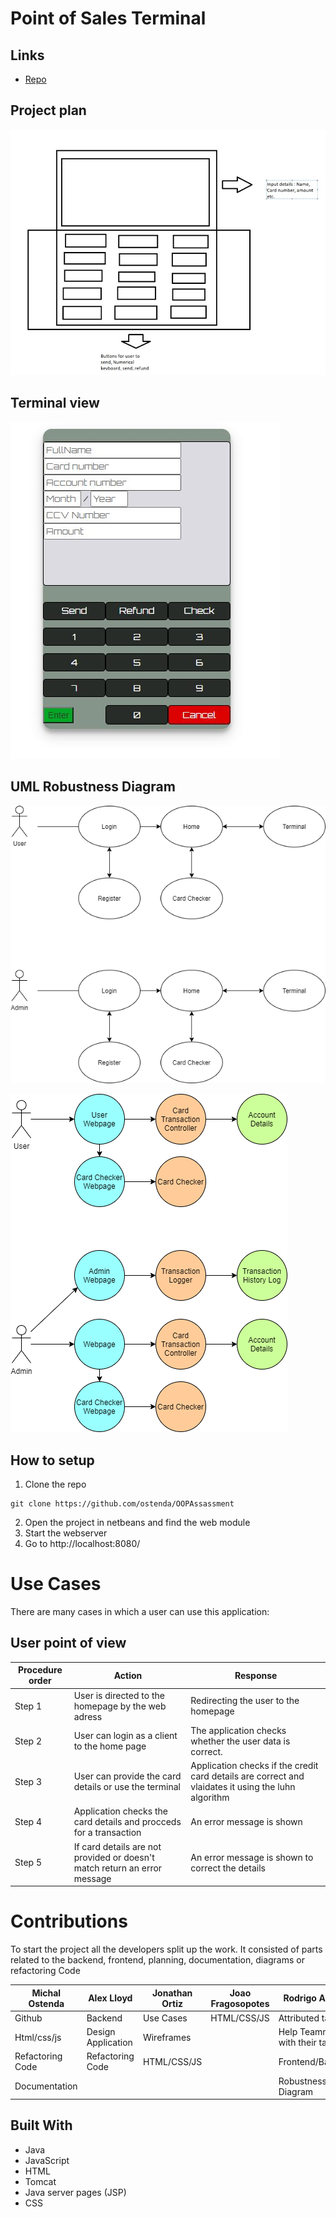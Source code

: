 # Point of Sales Terminal

<p align="center"><project-description></p>

## Links

- [Repo](https://github.com/ostenda/OOPAssassment "Repo")
  
## Project plan
  
![Plan](/sshots/Plan.JPG "Plan")

## Terminal view

![Terminal](/sshots/terminal.JPG "Terminal")
  
## UML Robustness Diagram
  
![RDiagram](/sshots/RDiagram.png "RDiagram")
 
![RDiagram](/sshots/Robustness.png "RDiagram")

## How to setup

1) Clone the repo
```shell
git clone https://github.com/ostenda/OOPAssassment
```
2) Open the project in netbeans and find the web module
3) Start the webserver
4) Go to http://localhost:8080/ 
  
# Use Cases 
There are many cases in which a user can use this application:

## User point of view

| Procedure order | Action | Response|
|------|--------|---------|
| Step 1 | User is directed to the homepage by the web adress | Redirecting the user to the homepage | 
| Step 2 | User can login as a client to the home page| The application checks whether the user data is correct.  |
| Step 3 | User can provide the card details or use the terminal | Application checks if the credit card details are correct and vlaidates it using the luhn algorithm
| Step 4 | Application checks the card details and procceds for a transaction | An error message is shown |
| Step 5 | If card details are not provided or doesn't match return an error message | An error message is shown to correct the details |


# Contributions 
To start the project all the developers split up the work. It consisted of parts related to the backend, frontend, planning, documentation, diagrams or refactoring Code

| Michal Ostenda | Alex Lloyd | Jonathan Ortiz | Joao Fragosopotes | Rodrigo Amaral |
|-------------|--------------------|-------------|-----------------|-----------------|
| Github | Backend |  Use Cases      |  HTML/CSS/JS     | Attributed tasks|
|Html/css/js| Design Application| Wireframes  |          |Help Teammates with their tasks|
|Refactoring Code|  Refactoring Code  | HTML/CSS/JS    |          |Frontend/Backend|
|Documentation|           |              |          |Robustness Diagram|

## Built With

- Java
- JavaScript
- HTML
- Tomcat
- Java server pages (JSP) 
- CSS
